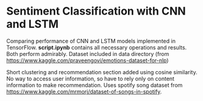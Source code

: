 # Sentiment Classification with CNN and LSTM
Comparing performance of CNN and LSTM models implemented in TensorFlow. **script.ipynb** contains all necessary operations and results. Both perform admirably. Dataset included in data directory (from https://www.kaggle.com/praveengovi/emotions-dataset-for-nlp)

Short clustering and recommendation section added using cosine similarity. No way to access user information, so have to rely only on content information to make recommendation. Uses spotify song dataset from https://www.kaggle.com/mrmorj/dataset-of-songs-in-spotify. 